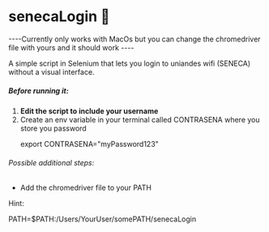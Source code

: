 # senecaLogin 🔐
----Currently only works with MacOs but you can change the chromedriver file with yours and it should work ----

<p>A simple script in Selenium that lets you login to uniandes wifi (SENECA) without a visual interface.</p>

<h5>Before running it:</h5>
  <ol>
  <li><strong> Edit the script to include your username</strong></li>
  <li>Create an env variable in your terminal called CONTRASENA where you store you password </li>
  <p>export CONTRASENA="myPassword123"</p>
  </ol>  


 <h6>Possible additional steps:</h6>
 <ul>
 <li>Add the chromedriver file to your PATH</li>
 </ul>
 <p>Hint:</p>
 <p>PATH=$PATH:/Users/YourUser/somePATH/senecaLogin</p>
